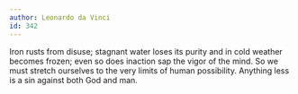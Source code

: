 ```yaml
---
author: Leonardo da Vinci
id: 342
---
```


Iron rusts from disuse; stagnant water loses its purity and in cold weather becomes frozen; even so does inaction sap the vigor of the mind. So we must stretch ourselves to the very limits of human possibility. Anything less is a sin against both God and man.